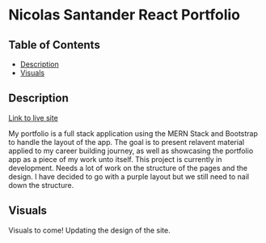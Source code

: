 # Nicolas Santander React Portfolio

## Table of Contents
* [Description](#description)
* [Visuals](#visuals)

## Description

[Link to live site](https://nsantander1095.github.io/nsantander-portfolio/)

My portfolio is a full stack application using the MERN Stack and Bootstrap to handle the layout of the app. The goal is to present relavent material applied to my career building journey, as well as showcasing the portfolio app as a piece of my work unto itself. This project is currently in development. Needs a lot of work on the structure of the pages and the design. I have decided to go with a purple layout but we still need to nail down the structure.

## Visuals

Visuals to come! Updating the design of the site.